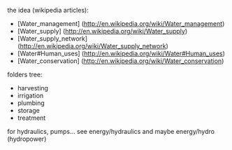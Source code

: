 the idea (wikipedia articles):

- [Water_management] (http://en.wikipedia.org/wiki/Water_management)
- [Water_supply] (http://en.wikipedia.org/wiki/Water_supply)
- [Water_supply_network] (http://en.wikipedia.org/wiki/Water_supply_network)
- [Water#Human_uses] (http://en.wikipedia.org/wiki/Water#Human_uses)
- [Water_conservation] (http://en.wikipedia.org/wiki/Water_conservation)


folders tree:
- harvesting
- irrigation
- plumbing
- storage
- treatment


for hydraulics, pumps... see energy/hydraulics and maybe energy/hydro (hydropower)

